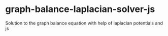 # graph-balance-laplacian-solver-js
Solution to the graph balance equation with help of laplacian potentials and js
